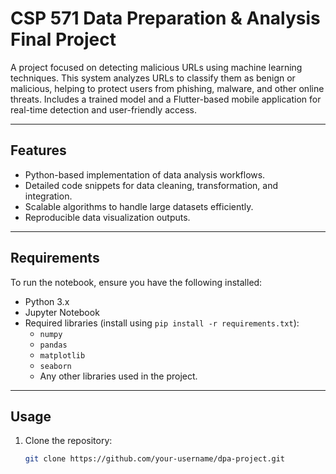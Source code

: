 # **CSP 571 Data Preparation & Analysis Final Project**

A project focused on detecting malicious URLs using machine learning techniques. This system analyzes URLs to classify them as benign or malicious, helping to protect users from phishing, malware, and other online threats. Includes a trained model and a Flutter-based mobile application for real-time detection and user-friendly access.

---

## **Features**
- Python-based implementation of data analysis workflows.
- Detailed code snippets for data cleaning, transformation, and integration.
- Scalable algorithms to handle large datasets efficiently.
- Reproducible data visualization outputs.

---

## **Requirements**
To run the notebook, ensure you have the following installed:
- Python 3.x
- Jupyter Notebook
- Required libraries (install using `pip install -r requirements.txt`):
  - `numpy`
  - `pandas`
  - `matplotlib`
  - `seaborn`
  - Any other libraries used in the project.

---

## **Usage**
1. Clone the repository:
   ```bash
   git clone https://github.com/your-username/dpa-project.git
